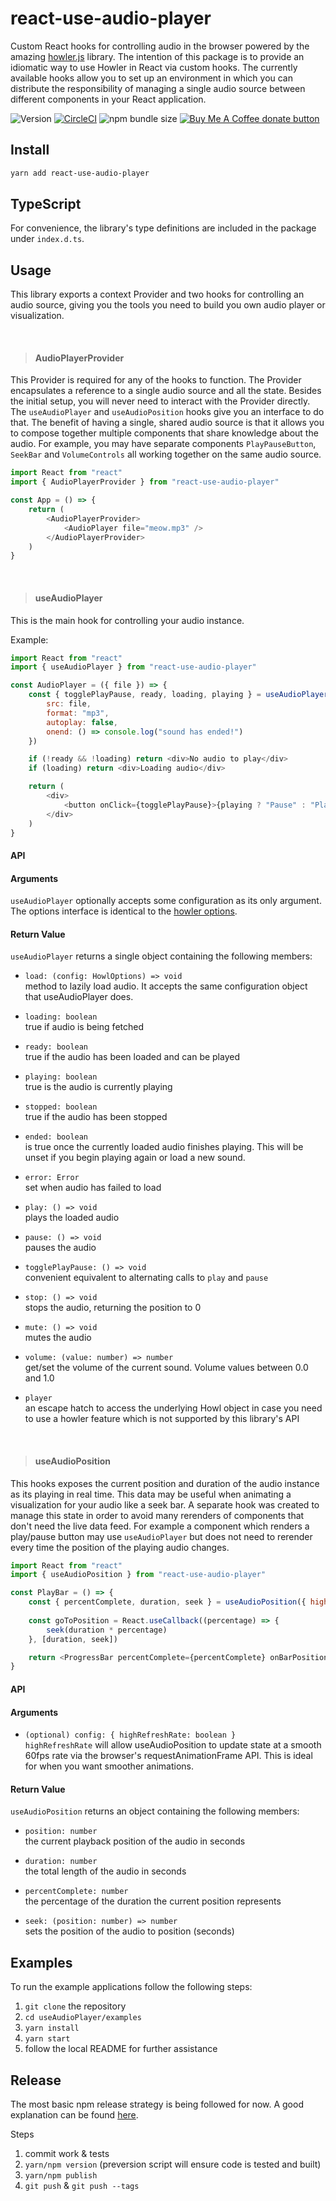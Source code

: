 # react-use-audio-player
Custom React hooks for controlling audio in the browser powered by the amazing [howler.js](https://howlerjs.com/) library. The intention of this package is to provide an idiomatic way to use Howler in React via custom hooks.
The currently available hooks allow you to set up an environment in which you can distribute the responsibility of managing a single audio source between different components in your React application. 

![Version](https://img.shields.io/npm/v/react-use-audio-player)
[![CircleCI](https://circleci.com/gh/E-Kuerschner/useAudioPlayer/tree/master.svg?style=shield)](https://app.circleci.com/github/E-Kuerschner/useAudioPlayer/pipelines?branch=master)
![npm bundle size](https://img.shields.io/bundlephobia/min/react-use-audio-player)
<a href="https://buymeacoffee.com/erichk" title="Donate to this project using Buy Me A Coffee"><img src="https://img.shields.io/badge/buy%20me%20a%20coffee-donate-yellow.svg" alt="Buy Me A Coffee donate button" /></a>

## Install

```bash
yarn add react-use-audio-player
```

## TypeScript

For convenience, the library's type definitions are included in the package under `index.d.ts`.

## Usage

This library exports a context Provider and two hooks for controlling an audio source, giving you the tools you need to build you own audio player or visualization.

<br/>

> #### AudioPlayerProvider

This Provider is required for any of the hooks to function.
The Provider encapsulates a reference to a single audio source and all the state.
Besides the initial setup, you will never need to interact with the Provider directly.
The `useAudioPlayer` and `useAudioPosition` hooks give you an interface to do that.
The benefit of having a single, shared audio source is that it allows you to compose together multiple components that share knowledge about the audio.
For example, you may have separate components `PlayPauseButton`, `SeekBar` and `VolumeControls` all working together on the same audio source.

```javascript
import React from "react"
import { AudioPlayerProvider } from "react-use-audio-player"

const App = () => {
    return (
        <AudioPlayerProvider>
            <AudioPlayer file="meow.mp3" />
        </AudioPlayerProvider>
    )
}
```

<br/>

> #### useAudioPlayer

This is the main hook for controlling your audio instance.

Example:

```javascript
import React from "react"
import { useAudioPlayer } from "react-use-audio-player"

const AudioPlayer = ({ file }) => {
    const { togglePlayPause, ready, loading, playing } = useAudioPlayer({
        src: file,
        format: "mp3",
        autoplay: false,
        onend: () => console.log("sound has ended!")
    })

    if (!ready && !loading) return <div>No audio to play</div>
    if (loading) return <div>Loading audio</div>

    return (
        <div>
            <button onClick={togglePlayPause}>{playing ? "Pause" : "Play"}</button>
        </div>
    )
}
```

#### API

#### Arguments
`useAudioPlayer` optionally accepts some configuration as its only argument.
The options interface is identical to the [howler options](https://github.com/goldfire/howler.js#options).
    
#### Return Value

`useAudioPlayer` returns a single object containing the following members:

-   `load: (config: HowlOptions) => void`
    <br/>method to lazily load audio. It accepts the same configuration object that useAudioPlayer does.

-   `loading: boolean`
    <br/>true if audio is being fetched

-   `ready: boolean`
    <br/>true if the audio has been loaded and can be played

-   `playing: boolean`
    <br/>true is the audio is currently playing

-   `stopped: boolean`
    <br/>true if the audio has been stopped
    
-   `ended: boolean`
    <br/>is true once the currently loaded audio finishes playing. This will be unset if you begin playing again or load a new sound.

-   `error: Error`
    <br/>set when audio has failed to load

-   `play: () => void`
    <br/>plays the loaded audio

-   `pause: () => void`
    <br/>pauses the audio

-   `togglePlayPause: () => void`
    <br/>convenient equivalent to alternating calls to `play` and `pause`

-   `stop: () => void`
    <br/>stops the audio, returning the position to 0

-   `mute: () => void`
    <br/>mutes the audio
    
-   `volume: (value: number) => number`
    <br/>get/set the volume of the current sound. Volume values between 0.0 and 1.0

-   `player`
    <br/>an escape hatch to access the underlying Howl object in case you need to use a howler feature which is not supported by this library's API
<br/>

> #### useAudioPosition

This hooks exposes the current position and duration of the audio instance as its playing in real time.
This data may be useful when animating a visualization for your audio like a seek bar.
A separate hook was created to manage this state in order to avoid many rerenders of components that don't need the live data feed.
For example a component which renders a play/pause button may use `useAudioPlayer` but does not need to rerender every time the position of the playing audio changes.

```javascript
import React from "react"
import { useAudioPosition } from "react-use-audio-player"

const PlayBar = () => {
    const { percentComplete, duration, seek } = useAudioPosition({ highRefreshRate: true })
    
    const goToPosition = React.useCallback((percentage) => {
        seek(duration * percentage)
    }, [duration, seek])

    return <ProgressBar percentComplete={percentComplete} onBarPositionClick={goToPosition} />
}
```

#### API

#### Arguments
-   `(optional) config: { highRefreshRate: boolean }`
    <br/>`highRefreshRate` will allow useAudioPosition to update state at a smooth 60fps rate
    via the browser's requestAnimationFrame API. This is ideal for when you want smoother animations.

#### Return Value

`useAudioPosition` returns an object containing the following members:

-   `position: number`
    <br/>the current playback position of the audio in seconds

-   `duration: number`
    <br/>the total length of the audio in seconds

-   `percentComplete: number`
    <br/>the percentage of the duration the current position represents    
    
-   `seek: (position: number) => number`
    <br/>sets the position of the audio to position (seconds)

## Examples

To run the example applications follow the following steps:

1. `git clone` the repository
2. `cd useAudioPlayer/examples`
3. `yarn install`
4. `yarn start`
5. follow the local README for further assistance

## Release

The most basic npm release strategy is being followed for now. A good explanation can be found [here](https://cloudfour.com/thinks/how-to-publish-an-updated-version-of-an-npm-package/).

Steps
1. commit work & tests
2. `yarn/npm version` (preversion script will ensure code is tested and built)
3. `yarn/npm publish`
4. `git push` & `git push --tags`
